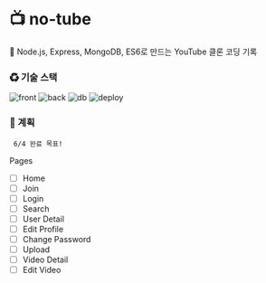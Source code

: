 # 📺 no-tube
💭 Node.js, Express, MongoDB, ES6로 만드는 YouTube 클론 코딩 기록

### ♻ 기술 스택

![front](https://img.shields.io/badge/Frontend-JavaScript-yellow?style=for-the-badge&logo=javascript)
![back](https://img.shields.io/badge/Backend-Node-green?style=for-the-badge&logo=express)
![db](https://img.shields.io/badge/DB-MongoDB-darkgreen?style=for-the-badge&logo=mongodb)
![deploy](https://img.shields.io/badge/Deploy-Heroku-blueviolet?style=for-the-badge&logo=heroku)

### 📝 계획

     6/4 완료 목표!

Pages

- [ ] Home
- [ ] Join
- [ ] Login
- [ ] Search
- [ ] User Detail
- [ ] Edit Profile
- [ ] Change Password
- [ ] Upload
- [ ] Video Detail
- [ ] Edit Video
